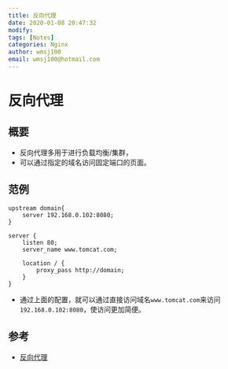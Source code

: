 ```yaml
---
title: 反向代理
date: 2020-01-08 20:47:32
modify: 
tags: [Notes]
categories: Nginx
author: wmsj100
email: wmsj100@hotmail.com
---
```


# 反向代理

## 概要

- 反向代理多用于进行负载均衡/集群，
- 可以通过指定的域名访问固定端口的页面。

## 范例
```nginx
upstream domain{
	server 192.168.0.102:8080;
}

server {
	listen 80;
	server_name www.tomcat.com;
	
	location / {
		proxy_pass http://domain;
	}
}
```

- 通过上面的配置，就可以通过直接访问域名`www.tomcat.com`来访问`192.168.0.102:8080`，使访问更加简便。

## 参考

- [反向代理](https://www.w3cschool.cn/minicourse/play/nginx_my?cp=5091&gid=0)
